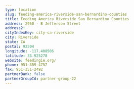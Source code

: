 ```yaml
---
type: location
slug: feeding-america-riverside-san-bernardino-counties
title: Feeding America Riverside San Bernardino Counties
address: 2950 - B Jefferson Street
address2: 
cityIndexKey: city-ca-riverside
city: Riverside
state: CA
postal: 92504
longitude: -117.408506
latitude: 33.925278
website: feedingie.org/
phone: 951-359-4757
fax: 951-351-2492
partnerBank: false
partnerGroupId: partner-group-22
---
```

